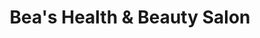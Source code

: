---
title: "Bea's Health & Beauty Salon"
url: /medford/beas-health-and-beauty-salon/
shop: hairdresser
---